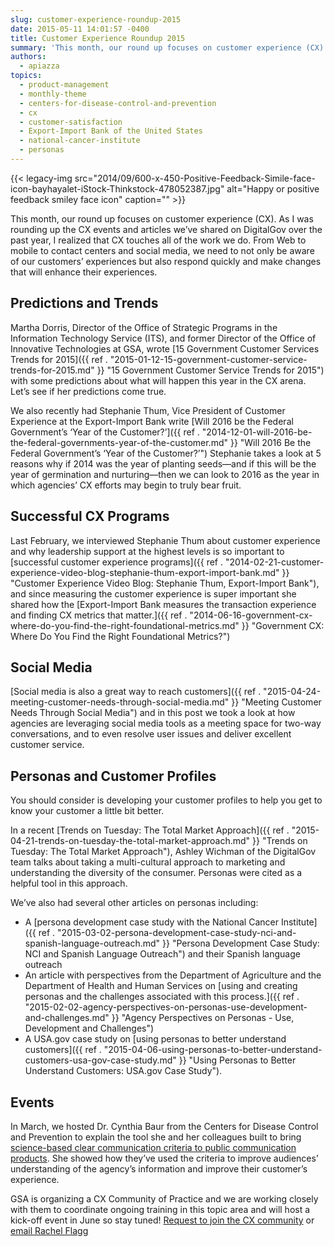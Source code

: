 ```yaml
---
slug: customer-experience-roundup-2015
date: 2015-05-11 14:01:57 -0400
title: Customer Experience Roundup 2015
summary: 'This month, our round up focuses on customer experience (CX). As I was rounding up the CX events and articles we’ve shared on DigitalGov over the past year, I realized that CX touches all of the work we do. From Web to mobile to contact centers and social media, we need to not only be'
authors:
  - apiazza
topics:
  - product-management
  - monthly-theme
  - centers-for-disease-control-and-prevention
  - cx
  - customer-satisfaction
  - Export-Import Bank of the United States
  - national-cancer-institute
  - personas
---
```


{{< legacy-img src="2014/09/600-x-450-Positive-Feedback-Simile-face-icon-bayhayalet-iStock-Thinkstock-478052387.jpg" alt="Happy or positive feedback smiley face icon" caption="" >}} 

This month, our round up focuses on customer experience (CX). As I was rounding up the CX events and articles we’ve shared on DigitalGov over the past year, I realized that CX touches all of the work we do. From Web to mobile to contact centers and social media, we need to not only be aware of our customers’ experiences but also respond quickly and make changes that will enhance their experiences.

## Predictions and Trends

Martha Dorris, Director of the Office of Strategic Programs in the Information Technology Service (ITS), and former Director of the Office of Innovative Technologies at GSA, wrote [15 Government Customer Services Trends for 2015]({{ ref . "2015-01-12-15-government-customer-service-trends-for-2015.md" }} "15 Government Customer Service Trends for 2015") with some predictions about what will happen this year in the CX arena. Let’s see if her predictions come true.

We also recently had Stephanie Thum, Vice President of Customer Experience at the Export-Import Bank write [Will 2016 be the Federal Government’s ‘Year of the Customer?’]({{ ref . "2014-12-01-will-2016-be-the-federal-governments-year-of-the-customer.md" }} "Will 2016 Be the Federal Government’s ‘Year of the Customer?’") Stephanie takes a look at 5 reasons why if 2014 was the year of planting seeds—and if this will be the year of germination and nurturing—then we can look to 2016 as the year in which agencies’ CX efforts may begin to truly bear fruit.

## Successful CX Programs

Last February, we interviewed Stephanie Thum about customer experience and why leadership support at the highest levels is so important to [successful customer experience programs]({{ ref . "2014-02-21-customer-experience-video-blog-stephanie-thum-export-import-bank.md" }} "Customer Experience Video Blog: Stephanie Thum, Export-Import Bank"), and since measuring the customer experience is super important she shared how the [Export-Import Bank measures the transaction experience and finding CX metrics that matter.]({{ ref . "2014-06-16-government-cx-where-do-you-find-the-right-foundational-metrics.md" }} "Government CX:  Where Do You Find the Right Foundational Metrics?")

## Social Media

 [Social media is also a great way to reach customers]({{ ref . "2015-04-24-meeting-customer-needs-through-social-media.md" }} "Meeting Customer Needs Through Social Media") and in this post we took a look at how agencies are leveraging social media tools as a meeting space for two-way conversations, and to even resolve user issues and deliver excellent customer service.

## Personas and Customer Profiles

You should consider is developing your customer profiles to help you get to know your customer a little bit better.

In a recent [Trends on Tuesday: The Total Market Approach]({{ ref . "2015-04-21-trends-on-tuesday-the-total-market-approach.md" }} "Trends on Tuesday: The Total Market  Approach"), Ashley Wichman of the DigitalGov team talks about taking a multi-cultural approach to marketing and understanding the diversity of the consumer. Personas were cited as a helpful tool in this approach.

We’ve also had several other articles on personas including:

  * A [persona development case study with the National Cancer Institute]({{ ref . "2015-03-02-persona-development-case-study-nci-and-spanish-language-outreach.md" }} "Persona Development Case Study: NCI and Spanish Language Outreach") and their Spanish language outreach
  * An article with perspectives from the Department of Agriculture and the Department of Health and Human Services on [using and creating personas and the challenges associated with this process.]({{ ref . "2015-02-02-agency-perspectives-on-personas-use-development-and-challenges.md" }} "Agency Perspectives on Personas - Use, Development and Challenges")
  * A USA.gov case study on [using personas to better understand customers]({{ ref . "2015-04-06-using-personas-to-better-understand-customers-usa-gov-case-study.md" }} "Using Personas to Better Understand Customers: USA.gov Case Study").

## Events

In March, we hosted Dr. Cynthia Baur from the Centers for Disease Control and Prevention to explain the tool she and her colleagues built to bring [science-based clear communication criteria to public communication products](https://www.youtube.com/watch?v=HdHAAaCNirk&feature=youtube_gdata). She showed how they’ve used the criteria to improve audiences’ understanding of the agency’s information and improve their customer&#8217;s experience.

GSA is organizing a CX Community of Practice and we are working closely with them to coordinate ongoing training in this topic area and will host a kick-off event in June so stay tuned! [Request to join the CX community](https://docs.google.com/a/gsa.gov/forms/d/1hzJbZChUg2TRLi_MiC4nAbB-HKUOerBF2kL0qO38fPo/viewform) or [email Rachel Flagg](mailto:%20Rachel.Flagg@gsa.gov)